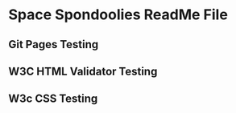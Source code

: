 # Space Spondoolies ReadMe File   


## Git Pages Testing   

## W3C HTML Validator Testing   

## W3c CSS Testing   

